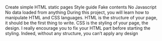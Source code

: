 Create simple HTML static pages
Style guide
Fake contents
No Javascript
No data loaded from anything
During this project, you will learn how to manipulate HTML and CSS languages. 
HTML is the structure of your page, it should be the first thing to write. 
CSS is the styling of your page, the design. I really encourage you to fix your HTML part before starting the styling. 
Indeed, without any structure, you can’t apply any design
